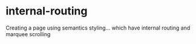 # internal-routing
Creating a page using semantics styling... which have internal routing and marquee scrolling
